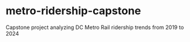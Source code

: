 # metro-ridership-capstone
Capstone project analyzing DC Metro Rail ridership trends from 2019 to 2024
